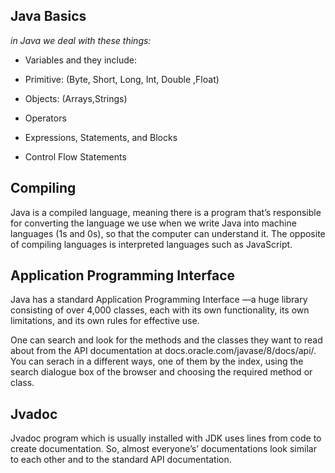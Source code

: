 ## Java Basics

_in Java we deal with these things:_

- Variables and they include:
- Primitive: (Byte, Short, Long, Int, Double ,Float)
- Objects: (Arrays,Strings)

- Operators
- Expressions, Statements, and Blocks
- Control Flow Statements

## Compiling

Java is a compiled language, meaning there is a program that’s responsible for converting the language we use when we write Java into machine languages (1s and 0s), so that the computer can understand it. The opposite of compiling languages is interpreted languages such as JavaScript.

## Application Programming Interface

Java has a standard Application Programming Interface —a huge library consisting of over 4,000 classes, each with its own functionality, its own limitations, and its own rules for effective use.

One can search and look for the methods and the classes they want to read about from the API documentation at docs.oracle.com/javase/8/docs/api/.
You can serach in a different ways, one of them by the index, using the search dialogue box of the browser and choosing the required method or class.

## Jvadoc

Jvadoc program which is usually installed with JDK uses lines from code to create documentation. So, almost everyone’s’ documentations look similar to each other and to the standard API documentation.
